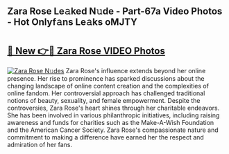 ## Zara Rose Le𝚊ked N𝚞de - Part-67a Video Photos - Hot Onlyf𝚊ns Le𝚊ks oMJTY

# <h2><a href="http://ac20047.deff.icu/?id=Zara+Rose">🔗 New 👉🔴 Zara Rose VIDEO Photos</a></h2>

[![Zara Rose N𝚞des](https://i.imgur.com/rIISA9y.gif)](http://ac20047.deff.icu/?id=Zara+Rose)
Zara Rose's influence extends beyond her online presence. Her rise to prominence has sparked discussions about the changing landscape of online content creation and the complexities of online fandom. Her controversial approach has challenged traditional notions of beauty, sexuality, and female empowerment. Despite the controversies, Zara Rose's heart shines through her charitable endeavors. She has been involved in various philanthropic initiatives, including raising awareness and funds for charities such as the Make-A-Wish Foundation and the American Cancer Society. Zara Rose's compassionate nature and commitment to making a difference have earned her the respect and admiration of her fans.
